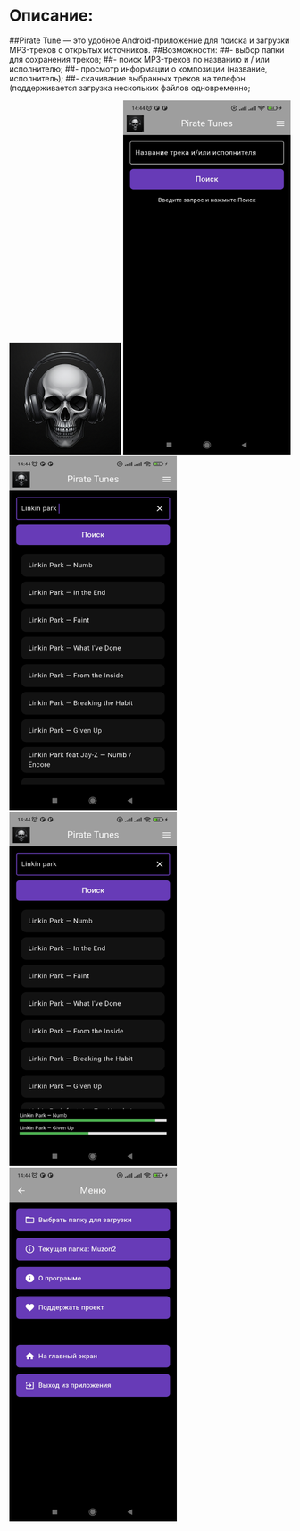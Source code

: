 # Описание:
##Pirate Tune — это удобное Android-приложение для поиска и загрузки MP3-треков с открытых источников.
##Возможности:
##- выбор папки для сохранения треков;
##- поиск MP3-треков по названию и / или исполнителю;
##- просмотр информации о композиции (название, исполнитель);
##- скачивание выбранных треков на телефон (поддерживается загрузка нескольких файлов одновременно;

<img src="https://github.com/ShViktor72/Assets/blob/main/pirateTune/icon200.png?raw=true">
<img src="https://github.com/ShViktor72/Assets/blob/main/pirateTune/1.jpg?raw=true" alt="экран" width="300" height="633">
<img src="https://github.com/ShViktor72/Assets/blob/main/pirateTune/2.jpg?raw=true" alt="экран" width="300" height="633">
<img src="https://github.com/ShViktor72/Assets/blob/main/pirateTune/3.jpg?raw=true" alt="экран" width="300" height="633">
<img src="https://github.com/ShViktor72/Assets/blob/main/pirateTune/4.jpg?raw=true" alt="экран" width="300" height="633">
